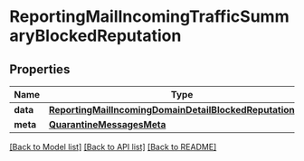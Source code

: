 # ReportingMailIncomingTrafficSummaryBlockedReputation

## Properties
Name | Type | Description | Notes
------------ | ------------- | ------------- | -------------
**data** | [**ReportingMailIncomingDomainDetailBlockedReputationData**](ReportingMailIncomingDomainDetailBlockedReputationData.md) |  | [optional] 
**meta** | [**QuarantineMessagesMeta**](QuarantineMessagesMeta.md) |  | [optional] 

[[Back to Model list]](../README.md#documentation-for-models) [[Back to API list]](../README.md#documentation-for-api-endpoints) [[Back to README]](../README.md)

